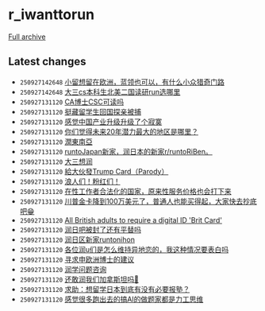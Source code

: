 # r_iwanttorun

[Full archive](r_iwanttorun/archive.md)

## Latest changes

- `250927142648` [小留想留在欧洲，蓝领也可以，有什么小众猎奇门路](posts/r_iwanttorun/250927141300_1nrwa5h.md)
- `250927142648` [大三cs本科生北美二国读研run选哪里](posts/r_iwanttorun/250927142109_1nrwh8g.md)
- `250927131120` [CA博士CSC可读吗](posts/r_iwanttorun/250925105643_1nq3mfh.md)
- `250927131120` [挺藏留学生回国探亲被捕](posts/r_iwanttorun/250927130326_1nruphi.md)
- `250927131120` [感觉中国产业升级升级了个寂寞](posts/r_iwanttorun/250926141002_1nr2d56.md)
- `250927131120` [你们觉得未来20年潜力最大的地区是哪里？](posts/r_iwanttorun/250925031836_1npw6sa.md)
- `250927131120` [潤東南亞](posts/r_iwanttorun/250925074445_1nq0mh5.md)
- `250927131120` [runtoJapan新家，润日本的新家r/runtoRiBen。](posts/r_iwanttorun/250924154435_1npfmlc.md)
- `250927131120` [大三想润](posts/r_iwanttorun/250925050302_1npy2uw.md)
- `250927131120` [給大伙發Trump Card（Parody）](posts/r_iwanttorun/250926082753_1nqvvva.md)
- `250927131120` [浪人们！粉红们！](posts/r_iwanttorun/250927004416_1nrht4z.md)
- `250927131120` [在性工作者合法化的国家，原来性服务价格也会打下来](posts/r_iwanttorun/250926215152_1nre2yu.md)
- `250927131120` [川普金卡降到100万美元了，普通人也能买得起，大家快去抄底吧😁](posts/r_iwanttorun/250925074227_1nq0lbz.md)
- `250927131120` [All British adults to require a digital ID 'Brit Card'](posts/r_iwanttorun/250926145836_1nr3l4i.md)
- `250927131120` [润日吧被封了还有平替吗](posts/r_iwanttorun/250927055125_1nrnh7i.md)
- `250927131120` [润日区新家runtonihon](posts/r_iwanttorun/250926043741_1nqs768.md)
- `250927131120` [各位润u们是怎么维持异地恋的，我这种情况要表白吗](posts/r_iwanttorun/250924173543_1npil3u.md)
- `250927131120` [寻求申欧洲博士的建议](posts/r_iwanttorun/250925121234_1nq52ta.md)
- `250927131120` [润学问题咨询](posts/r_iwanttorun/250925064144_1npznmo.md)
- `250927131120` [还敢润我们加拿斯坦吗🤭](posts/r_iwanttorun/250925171505_1nqcmo6.md)
- `250927131120` [求助：想留学日本到底有没有必要报塾？](posts/r_iwanttorun/250924140540_1npd2ax.md)
- `250927131120` [感觉很多跑出去的搞AI的做题家都是力工思维](posts/r_iwanttorun/250926092313_1nqwq7e.md)
